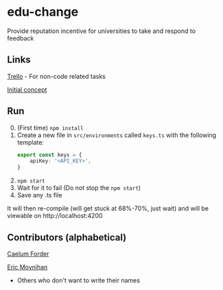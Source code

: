 # edu-change
Provide reputation incentive for universities to take and respond to feedback

## Links

[Trello](https://trello.com/b/pS4hy32F) - For non-code related tasks


[Initial concept](https://www.mindmeister.com/maps/public_map_shell/1188006260/edu-change?width=600&height=400&z=auto&t=20wnaR6osb&live_update=1)

## Run
0. (First time) `npm install`
1. Create a new file in `src/environments` called `keys.ts` with the following template:
    ```ts
    export const keys = {
        apiKey: '<API_KEY>',
    }
    ```
2. `npm start`
3. Wait for it to fail (Do not stop the `npm start`)
4. Save any .ts file

It will then re-compile (will get stuck at 68%-70%, just wait) and will be viewable on http://localhost:4200

## Contributors (alphabetical)
[Caelum Forder](https://github.com/CaelumF)

[Eric Moynihan](https://github.com/TooFiveFive)

+ Others who don't want to write their names 
